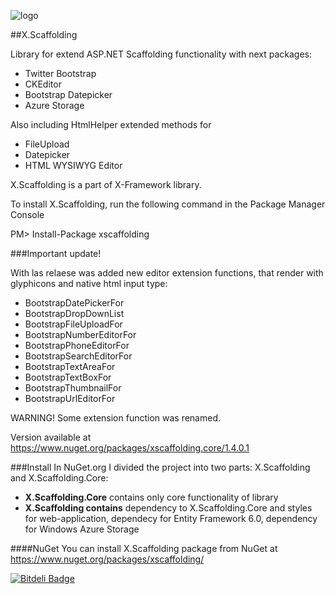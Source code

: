 ![logo](http://habr.habrastorage.org/post_images/cd1/e11/044/cd1e110448292251b0a55262ab63c46f.png)

##X.Scaffolding

Library for extend ASP.NET Scaffolding functionality with next packages:
* Twitter Bootstrap
* CKEditor
* Bootstrap Datepicker
* Azure Storage

Also including HtmlHelper extended methods  for
* FileUpload
* Datepicker
* HTML WYSIWYG Editor
 

X.Scaffolding is a part of X-Framework library.

To install X.Scaffolding, run the following command in the Package Manager Console 

PM> Install-Package xscaffolding


###Important update!

With las relaese was added new editor extension functions, that render with glyphicons and native html input type:

* BootstrapDatePickerFor  
* BootstrapDropDownList   
* BootstrapFileUploadFor  
* BootstrapNumberEditorFor
* BootstrapPhoneEditorFor 
* BootstrapSearchEditorFor
* BootstrapTextAreaFor    
* BootstrapTextBoxFor     
* BootstrapThumbnailFor   
* BootstrapUrlEditorFor   

WARNING!
Some extension function was renamed. 

Version available at https://www.nuget.org/packages/xscaffolding.core/1.4.0.1

###Install
In NuGet.org I divided the project into two parts: X.Scaffolding and X.Scaffolding.Core:<br />
* <b>X.Scaffolding.Core</b> contains only core functionality of library<br />
* <b>X.Scaffolding contains</b> dependency to X.Scaffolding.Core and styles for web-application, dependecy for Entity Framework 6.0, dependency for Windows Azure Storage


####NuGet
You can install X.Scaffolding package from NuGet at https://www.nuget.org/packages/xscaffolding/
 


[![Bitdeli Badge](https://d2weczhvl823v0.cloudfront.net/ernado-x/x.scaffolding/trend.png)](https://bitdeli.com/free "Bitdeli Badge")

